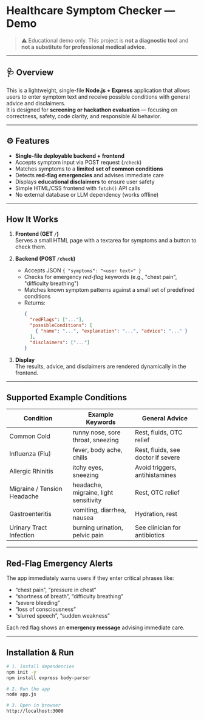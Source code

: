 # Healthcare Symptom Checker — Demo

> ⚠️ Educational demo only. This project is **not a diagnostic tool** and **not a substitute for professional medical advice**.

---

## 🩺 Overview

This is a lightweight, single-file **Node.js + Express** application that allows users to enter symptom text and receive possible conditions with general advice and disclaimers.  
It is designed for **screening or hackathon evaluation** — focusing on correctness, safety, code clarity, and responsible AI behavior.

---

## ⚙️ Features

-  **Single-file deployable backend + frontend**
-  Accepts symptom input via POST request (`/check`)
-  Matches symptoms to a **limited set of common conditions**
-  Detects **red-flag emergencies** and advises immediate care
-  Displays **educational disclaimers** to ensure user safety
-  Simple HTML/CSS frontend with `fetch()` API calls
-  No external database or LLM dependency (works offline)

---

## How It Works

1. **Frontend (GET `/`)**  
   Serves a small HTML page with a textarea for symptoms and a button to check them.

2. **Backend (POST `/check`)**  
   - Accepts JSON `{ "symptoms": "<user text>" }`  
   - Checks for emergency *red-flag* keywords (e.g., "chest pain", "difficulty breathing")  
   - Matches known symptom patterns against a small set of predefined conditions  
   - Returns:
     ```json
     {
       "redFlags": ["..."],
       "possibleConditions": [
         { "name": "...", "explanation": "...", "advice": "..." }
       ],
       "disclaimers": ["..."]
     }
     ```

3. **Display**  
   The results, advice, and disclaimers are rendered dynamically in the frontend.

---

## Supported Example Conditions

| Condition | Example Keywords | General Advice |
|------------|------------------|----------------|
| Common Cold | runny nose, sore throat, sneezing | Rest, fluids, OTC relief |
| Influenza (Flu) | fever, body ache, chills | Rest, fluids, see doctor if severe |
| Allergic Rhinitis | itchy eyes, sneezing | Avoid triggers, antihistamines |
| Migraine / Tension Headache | headache, migraine, light sensitivity | Rest, OTC relief |
| Gastroenteritis | vomiting, diarrhea, nausea | Hydration, rest |
| Urinary Tract Infection | burning urination, pelvic pain | See clinician for antibiotics |

---

## Red-Flag Emergency Alerts

The app immediately warns users if they enter critical phrases like:

- “chest pain”, “pressure in chest”
- “shortness of breath”, “difficulty breathing”
- “severe bleeding”
- “loss of consciousness”
- “slurred speech”, “sudden weakness”

Each red flag shows an **emergency message** advising immediate care.

---

## Installation & Run

```bash
# 1. Install dependencies
npm init -y
npm install express body-parser

# 2. Run the app
node app.js

# 3. Open in browser
http://localhost:3000
